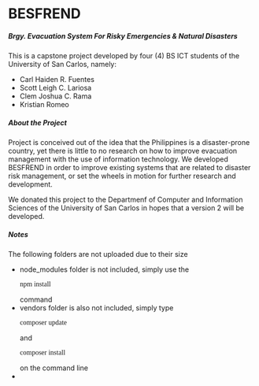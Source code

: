 <h1>BESFREND</h1>
<h5>Brgy. Evacuation System For Risky Emergencies & Natural Disasters</h5>

<p>This is a capstone project developed by four (4) BS ICT students of the University of San Carlos, namely:</p>
<ul>
    <li>Carl Haiden R. Fuentes</li>
    <li>Scott Leigh C. Lariosa</li>
    <li>Clem Joshua C. Rama</li>
    <li>Kristian Romeo</li>
</ul>

<h5>About the Project</h5>
<p>
Project is conceived out of the idea that the Philippines is a disaster-prone country, yet there is little to no research on how to improve evacuation management with the use of information technology. We developed BESFREND in order to improve existing systems that are related to disaster risk management, or set the wheels in motion for further research and development. 

We donated this project to the Departmenf of Computer and Information Sciences of the University of San Carlos in hopes that a version 2 will be developed.   
</p>

<h5>Notes</h5>
<p>The following folders are not uploaded due to their size</p>
<ul>
    <li>node_modules folder is not included, simply use the <p style="font-family:consolas">npm install</p> command</li>
    <li>vendors folder is also not included, simply type <p style="font-family:consolas">composer update</p> and <p style="font-family:consolas">composer install</p> on the command line<li>
</ul>
